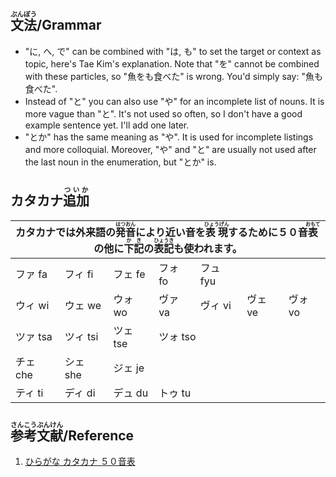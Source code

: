 ## <ruby>文法<rt>ぶんぽう</rt></ruby>/Grammar

- "に, へ, で" can be combined with "は, も" to set the target or context as topic, here's Tae Kim's explanation. Note that "を" cannot be combined with these particles, so "魚をも食べた" is wrong. You'd simply say: "魚も食べた".
- Instead of "と" you can also use "や" for an incomplete list of nouns. It is more vague than "と". It's not used so often, so I don't have a good example sentence yet. I'll add one later.
- "とか" has the same meaning as "や". It is used for incomplete listings and more colloquial. Moreover, "や" and "と" are usually not used after the last noun in the enumeration, but "とか" is.

## カタカナ<ruby>追加<rt>ついか</rt></ruby>

<table><thead>
  <tr>
    <th colspan="7">カタカナでは外来語の<ruby>発音<rt>はつおん</rt></ruby>により近い音を<ruby>表現<rt>ひょうげん</rt></ruby>するために５０音<ruby>表<rt>おもて</rt></ruby>の他に<ruby>下記<rt>かき</rt></ruby>の<ruby>表記<rt>ひょうき</rt></ruby>も使われます。</th>
  </tr></thead>
<tbody>
  <tr>
    <td>ファ fa</td>
    <td>フィ fi</td>
    <td>フェ fe</td>
    <td>フォ fo</td>
    <td>フュ fyu</td>
    <td></td>
    <td></td>
  </tr>
  <tr>
    <td>ウィ wi</td>
    <td>ウェ we</td>
    <td>ウォ wo</td>
    <td>ヴァ va</td>
    <td>ヴィ vi</td>
    <td>ヴェ ve</td>
    <td>ヴォ vo</td>
  </tr>
  <tr>
    <td>ツァ tsa</td>
    <td>ツィ tsi</td>
    <td>ツェ tse</td>
    <td colspan="4">ツォ tso</td>
  </tr>
  <tr>
    <td>チェ che</td>
    <td>シェ she</td>
    <td colspan="5">ジェ je</td>
  </tr>
  <tr>
    <td>ティ ti</td>
    <td>ディ di</td>
    <td>デュ du</td>
    <td colspan="4">トゥ tu</td>
  </tr>
</tbody>
</table>

## <ruby>参考文献<rt>さんこうぶんけん</rt></ruby>/Reference

1. [ひらがな カタカナ ５０音表](https://www.coscom.co.jp/hiragana-katakana/kanatable-j.html)
